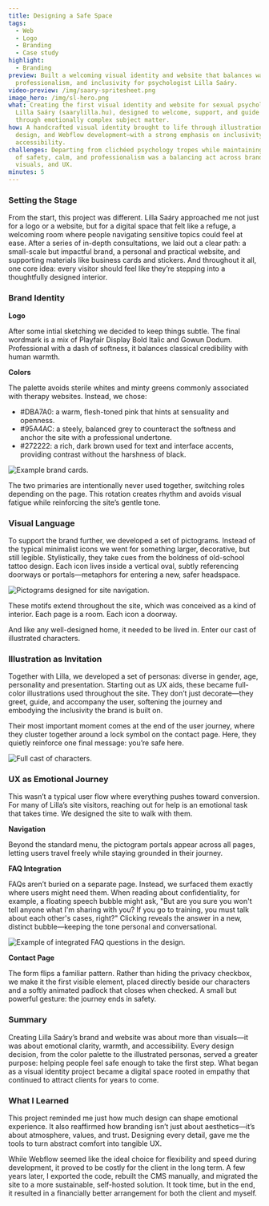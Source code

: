 ```yaml
---
title: Designing a Safe Space
tags:
  - Web
  - Logo
  - Branding
  - Case study
highlight:
  - Branding
preview: Built a welcoming visual identity and website that balances warmth,
  professionalism, and inclusivity for psychologist Lilla Saáry.
video-preview: /img/saary-spritesheet.png
image_hero: /img/sl-hero.png
what: Creating the first visual identity and website for sexual psychologist
  Lilla Saáry (saarylilla.hu), designed to welcome, support, and guide visitors
  through emotionally complex subject matter.
how: A handcrafted visual identity brought to life through illustration, Figma
  design, and Webflow development—with a strong emphasis on inclusivity and
  accessibility.
challenges: Departing from clichéed psychology tropes while maintaining a sense
  of safety, calm, and professionalism was a balancing act across brand,
  visuals, and UX.
minutes: 5
---
```

### Setting the Stage

From the start, this project was different. Lilla Saáry approached me not just for a logo or a website, but for a digital space that felt like a refuge, a welcoming room where people navigating sensitive topics could feel at ease. After a series of in-depth consultations, we laid out a clear path: a small-scale but impactful brand, a personal and practical website, and supporting materials like business cards and stickers. And throughout it all, one core idea: every visitor should feel like they’re stepping into a thoughtfully designed interior.

### Brand Identity

**Logo**

After some intial sketching we decided to keep things subtle. The final wordmark is a mix of Playfair Display Bold Italic and Gowun Dodum. Professional with a dash of softness, it balances classical credibility with human warmth.

**Colors**

The palette avoids sterile whites and minty greens commonly associated with therapy websites. Instead, we chose:

* \#DBA7A0: a warm, flesh-toned pink that hints at sensuality and openness.
* \#95A4AC: a steely, balanced grey to counteract the softness and anchor the site with a professional undertone.
* \#272222: a rich, dark brown used for text and interface accents, providing contrast without the harshness of black.

![Example brand cards.](/img/kép_2025-04-25_164528904.png "Foundations of Lilla's personal brand.")

The two primaries are intentionally never used together, switching roles depending on the page. This rotation creates rhythm and avoids visual fatigue while reinforcing the site’s gentle tone.

### Visual Language

To support the brand further, we developed a set of pictograms. Instead of the typical minimalist icons we went for something larger, decorative, but still legible. Stylistically, they take cues from the boldness of old-school tattoo design. Each icon lives inside a vertical oval, subtly referencing doorways or portals—metaphors for entering a new, safer headspace.

![Pictograms designed for site navigation.](/img/ikonok.jpg "Ornamental pictograms designed for clear and stylish site navigation.")

These motifs extend throughout the site, which was conceived as a kind of interior. Each page is a room. Each icon a doorway.

And like any well-designed home, it needed to be lived in. Enter our cast of illustrated characters.

### Illustration as Invitation

Together with Lilla, we developed a set of personas: diverse in gender, age, personality and presentation. Starting out as UX aids, these became full-color illustrations used throughout the site. They don’t just decorate—they greet, guide, and accompany the user, softening the journey and embodying the inclusivity the brand is built on.

Their most important moment comes at the end of the user journey, where they cluster together around a lock symbol on the contact page. Here, they quietly reinforce one final message: you’re safe here.

![Full cast of characters.](/img/lakat.jpg "The full cast of characters—and potential clients.")

### UX as Emotional Journey

This wasn’t a typical user flow where everything pushes toward conversion. For many of Lilla’s site visitors, reaching out for help is an emotional task that takes time. We designed the site to walk with them.

**Navigation**

Beyond the standard menu, the pictogram portals appear across all pages, letting users travel freely while staying grounded in their journey.

**FAQ Integration**

FAQs aren’t buried on a separate page. Instead, we surfaced them exactly where users might need them. When reading about confidentiality, for example, a floating speech bubble might ask, "But are you sure you won't tell anyone what I'm sharing with you? If you go to training, you must talk about each other's cases, right?" Clicking reveals the answer in a new, distinct bubble—keeping the tone personal and conversational.

![Example of integrated FAQ questions in the design.](/img/qanda.jpg "Example of integrated FAQ questions in the design.")

**Contact Page**

The form flips a familiar pattern. Rather than hiding the privacy checkbox, we make it the first visible element, placed directly beside our characters and a softly animated padlock that closes when checked. A small but powerful gesture: the journey ends in safety.

### Summary

Creating Lilla Saáry’s brand and website was about more than visuals—it was about emotional clarity, warmth, and accessibility. Every design decision, from the color palette to the illustrated personas, served a greater purpose: helping people feel safe enough to take the first step. What began as a visual identity project became a digital space rooted in empathy that continued to attract clients for years to come.

### What I Learned

This project reminded me just how much design can shape emotional experience. It also reaffirmed how branding isn’t just about aesthetics—it’s about atmosphere, values, and trust. Designing every detail, gave me the tools to turn abstract comfort into tangible UX.

While Webflow seemed like the ideal choice for flexibility and speed during development, it proved to be costly for the client in the long term. A few years later, I exported the code, rebuilt the CMS manually, and migrated the site to a more sustainable, self-hosted solution. It took time, but in the end, it resulted in a financially better arrangement for both the client and myself.
